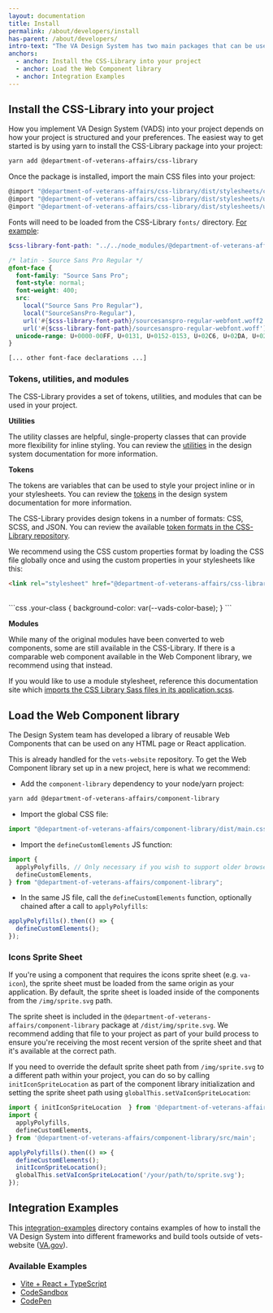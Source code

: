 ```yaml
---
layout: documentation
title: Install
permalink: /about/developers/install
has-parent: /about/developers/
intro-text: "The VA Design System has two main packages that can be used to build custom applications: the CSS-Library and the Web Component library. The CSS-Library provides a set of stylesheets, tokens, and utilities. The Web Component library provides a set of reusable Web Components."
anchors:
  - anchor: Install the CSS-Library into your project
  - anchor: Load the Web Component library
  - anchor: Integration Examples
---
```


## Install the CSS-Library into your project

How you implement VA Design System (VADS) into your project depends on how your project is structured and your preferences. The easiest way to get started is by using yarn to install the CSS-Library package into your project:

```bash
yarn add @department-of-veterans-affairs/css-library
```

Once the package is installed, import the main CSS files into your project:

```js
@import "@department-of-veterans-affairs/css-library/dist/stylesheets/core";
@import "@department-of-veterans-affairs/css-library/dist/stylesheets/uswds-typography";
@import "@department-of-veterans-affairs/css-library/dist/stylesheets/utilities";
```

Fonts will need to be loaded from the CSS-Library `fonts/` directory. [For example](https://github.com/department-of-veterans-affairs/component-library/blob/add-react-vite-ts-example/packages/integration-examples/vite-react-typescript/src/fonts/font-face.scss):

```scss
$css-library-font-path: "../../node_modules/@department-of-veterans-affairs/css-library/dist/fonts";

/* latin - Source Sans Pro Regular */
@font-face {
  font-family: "Source Sans Pro";
  font-style: normal;
  font-weight: 400;
  src:
    local("Source Sans Pro Regular"),
    local("SourceSansPro-Regular"),
    url('#{$css-library-font-path}/sourcesanspro-regular-webfont.woff2') format("woff2"),
    url('#{$css-library-font-path}/sourcesanspro-regular-webfont.woff') format("woff");
  unicode-range: U+0000-00FF, U+0131, U+0152-0153, U+02C6, U+02DA, U+02DC, U+2000-206F, U+2074, U+20AC, U+2212, U+2215;
}

[... other font-face declarations ...]
```

### Tokens, utilities, and modules

The CSS-Library provides a set of tokens, utilities, and modules that can be used in your project. 

**Utilities**

The utility classes are helpful, single-property classes that can provide more flexibility for inline styling. You can review the [utilities](https://design.va.gov/foundation/utilities/) in the design system documentation for more information.

**Tokens**

The tokens are variables that can be used to style your project inline or in your stylesheets. You can review the [tokens](https://design.va.gov/foundation/design-tokens) in the design system documentation for more information.

The CSS-Library provides design tokens in a number of formats: CSS, SCSS, and JSON. You can review the available [token formats in the CSS-Library repository](https://github.com/department-of-veterans-affairs/component-library/tree/main/packages/css-library/dist/tokens).

We recommend using the CSS custom properties format by loading the CSS file globally once and using the custom properties in your stylesheets like this:

```html
<link rel="stylesheet" href="@department-of-veterans-affairs/css-library/dist/tokens/css/variables.css">
```
<br />
```css
.your-class {
  background-color: var(--vads-color-base);
}
```

**Modules**

While many of the original modules have been converted to web components, some are still available in the CSS-Library. If there is a comparable web component available in the Web Component library, we recommend using that instead.

If you would like to use a module stylesheet, reference this documentation site which [imports the CSS Library Sass files in its application.scss](https://github.com/department-of-veterans-affairs/vets-design-system-documentation/blob/main/src/assets/stylesheets/application.scss).


## Load the Web Component library

The Design System team has developed a library of reusable Web Components that can be used on any HTML page or React application.

This is already handled for the `vets-website` repository. To get the Web Component library set up in a new project, here is what we recommend:

- Add the `component-library` dependency to your node/yarn project: 

```bash
yarn add @department-of-veterans-affairs/component-library
```

- Import the global CSS file:

```js
import "@department-of-veterans-affairs/component-library/dist/main.css";
```

- Import the `defineCustomElements` JS function:

```js
import {
  applyPolyfills, // Only necessary if you wish to support older browsers such as IE11
  defineCustomElements,
} from "@department-of-veterans-affairs/component-library";
```


- In the same JS file, call the `defineCustomElements` function, optionally chained after a call to `applyPolyfills`:

```js
applyPolyfills().then(() => {
  defineCustomElements();
});
```

### Icons Sprite Sheet

If you're using a component that requires the icons sprite sheet (e.g. `va-icon`), the sprite sheet must be loaded from the same origin as your application. By default, the sprite sheet is loaded inside of the components from the `/img/sprite.svg` path.

The sprite sheet is included in the `@department-of-veterans-affairs/component-library` package at `/dist/img/sprite.svg`. We recommend adding that file to your project as part of your build process to ensure you're receiving the most recent version of the sprite sheet and that it's available at the correct path.

If you need to override the default sprite sheet path from `/img/sprite.svg` to a different path within your project, you can do so by calling `initIconSpriteLocation` as part of the component library initialization and setting the sprite sheet path using `globalThis.setVaIconSpriteLocation`:

```js
import { initIconSpriteLocation  } from '@department-of-veterans-affairs/web-components';
import {
  applyPolyfills,
  defineCustomElements,
} from '@department-of-veterans-affairs/component-library/src/main';

applyPolyfills().then(() => {
  defineCustomElements();
  initIconSpriteLocation();
  globalThis.setVaIconSpriteLocation('/your/path/to/sprite.svg');
});
```

## Integration Examples

This [integration-examples](https://github.com/department-of-veterans-affairs/component-library/tree/main/packages/integration-examples) directory contains examples of how to install the VA Design System into different frameworks and build tools outside of vets-website ([VA.gov](https://VA.gov)).

### Available Examples

- [Vite + React + TypeScript](https://github.com/department-of-veterans-affairs/component-library/tree/main/packages/core/vite-react-typescript)
- [CodeSandbox](https://codesandbox.io/p/sandbox/suspicious-stonebraker-vzfzhw)
- [CodePen](https://codepen.io/jamigibbs-the-sans/pen/jEEdOmY)
